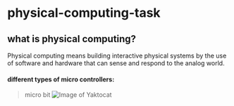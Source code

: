 # physical-computing-task
## what is physical computing?
Physical computing means building interactive physical systems by the use of software and hardware that can sense and respond to the analog world.

#### different types of micro controllers: 
> micro bit 
![Image of Yaktocat](https://www.littlebirdelectronics.com.au/assets/full/SF-DEV-14208.jpg)
